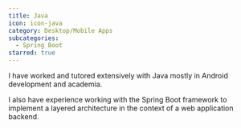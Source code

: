 ```yaml
---
title: Java
icon: icon-java
category: Desktop/Mobile Apps
subcategories: 
  - Spring Boot
starred: true
---
```

I have worked and tutored extensively with Java mostly in Android development and academia.

I also have experience working with the Spring Boot framework to implement a layered architecture in the context of a web application backend.
